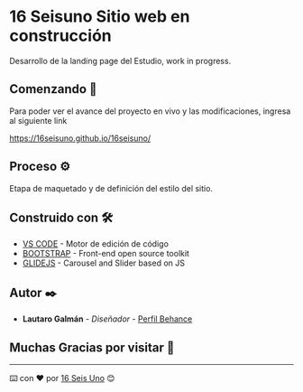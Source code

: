 # 16 Seisuno Sitio web en construcción 

Desarrollo de la landing page del Estudio, work in progress.

## Comenzando 🚀

Para poder ver el avance del proyecto en vivo y las modificaciones, ingresa al siguiente link

https://16seisuno.github.io/16seisuno/

## Proceso ⚙️

Etapa de maquetado y de definición del estilo del sitio.

## Construido con 🛠️

* [VS CODE](https://code.visualstudio.com/) - Motor de edición de código
* [BOOTSTRAP](https://getbootstrap.com/) - Front-end open source toolkit
* [GLIDEJS](https://glidejs.com/) - Carousel and Slider based on JS

## Autor ✒️

* **Lautaro Galmán** - *Diseñador* - [Perfil Behance](https://www.behance.net/LautaroGalman)

## Muchas Gracias por visitar 🎁

---
⌨️ con ❤️ por [16 Seis Uno](https://www.instagram.com/estudio16seisuno/) 😊

 
